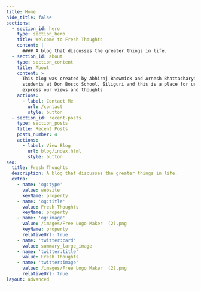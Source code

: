 ```yaml
---
title: Home
hide_title: false
sections:
  - section_id: hero
    type: section_hero
    title: Welcome to Fresh Thoughts
    content: |
      #### A blog that discusses the greater things in life.
  - section_id: about
    type: section_content
    title: About
    content: >
      This blog was created by Abhiraj Bhowmick and Arnesh Bhattacharya. We are
      students at Don Bosco School, Siliguri and this is a place for us to
      express our views and thoughts
    actions:
      - label: Contact Me
        url: /contact
        style: button
  - section_id: recent-posts
    type: section_posts
    title: Recent Posts
    posts_number: 4
    actions:
      - label: View Blog
        url: blog/index.html
        style: button
seo:
  title: Fresh Thoughts
  description: A blog that discusses the greater things in life.
  extra:
    - name: 'og:type'
      value: website
      keyName: property
    - name: 'og:title'
      value: Fresh Thoughts
      keyName: property
    - name: 'og:image'
      value: /images/Free Logo Maker  (2).png
      keyName: property
      relativeUrl: true
    - name: 'twitter:card'
      value: summary_large_image
    - name: 'twitter:title'
      value: Fresh Thoughts
    - name: 'twitter:image'
      value: /images/Free Logo Maker  (2).png
      relativeUrl: true
layout: advanced
---
```

